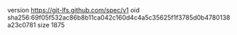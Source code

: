 version https://git-lfs.github.com/spec/v1
oid sha256:69f05f532ac86b8b11ca042c160d4c4a5c35625f1f3785d0b4780138a23c0781
size 1875
